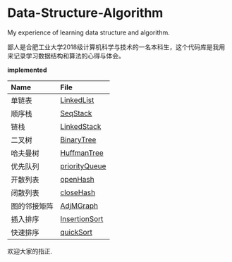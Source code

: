 # Data-Structure-Algorithm
My experience of learning data structure and algorithm.
<!--MORE-->
鄙人是合肥工业大学2018级计算机科学与技术的一名本科生，这个代码库是我用来记录学习数据结构和算法的心得与体会。

**implemented**  

| Name | File |  
|:---- | :---- |  
|单链表|[LinkedList](https://github.com/Songrui625/Data-Structure-Algorithm/blob/master/Data%20Structure/LinkedList.cpp)|  
|顺序栈|[SeqStack](https://github.com/Songrui625/Data-Structure-Algorithm/blob/master/Data%20Structure/SeqStack.cpp)|  
|链栈|[LinkedStack](https://github.com/Songrui625/Data-Structure-Algorithm/blob/master/Data%20Structure/LinkedStack.cpp)|  
|二叉树|[BinaryTree](https://github.com/Songrui625/Data-Structure-Algorithm/blob/master/Data%20Structure/BinaryTree.cpp)|  
|哈夫曼树|[HuffmanTree](https://github.com/Songrui625/Data-Structure-Algorithm/blob/master/Data%20Structure/HuffmanTree.cpp)|  
|优先队列|[priorityQueue](https://github.com/Songrui625/Data-Structure-Algorithm/blob/master/Data%20Structure/priorityQueue.cpp)|  
|开散列表|[openHash](https://github.com/Songrui625/Data-Structure-Algorithm/blob/master/Data%20Structure/OpenHashTable.cpp)|  
|闭散列表|[closeHash](https://github.com/Songrui625/Data-Structure-Algorithm/blob/master/Data%20Structure/CloseHashTable.cpp)|  
|图的邻接矩阵|[AdjMGraph](https://github.com/Songrui625/Data-Structure-Algorithm/blob/master/Data%20Structure/MGraph.cpp)|
|插入排序|[InsertionSort](https://github.com/Songrui625/Data-Structure-Algorithm/blob/master/Data%20Structure/InsertionSort.cpp)|
|快速排序|[quickSort]()|
欢迎大家的指正.
